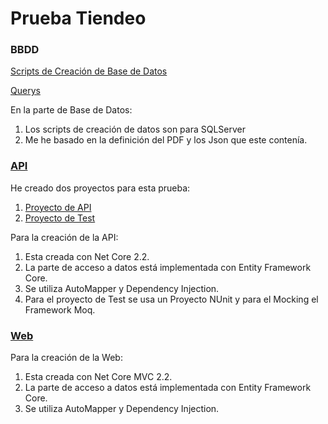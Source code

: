 # Prueba Tiendeo

### BBDD

[Scripts de Creación de Base de Datos](https://github.com/adri-dev/Tiendeo-WEB/blob/master/TiendeoDB/TiendeoWebDBCreationsScript.sql)

[Querys](https://github.com/adri-dev/Tiendeo-WEB/blob/master/TiendeoDB/TiendeoWebDBQuerys.sql)

En la parte de Base de Datos:
1. Los scripts de creación de datos son para SQLServer
2. Me he basado en la definición del PDF y los Json que este contenía.

### [API](https://github.com/adri-dev/Tiendeo-WEB/tree/master/TiendeoApi)
He creado dos proyectos para esta prueba:
1. [Proyecto de API](https://github.com/adri-dev/Tiendeo-WEB/tree/master/TiendeoApi/TiendeoApi)
2. [Proyecto de Test](https://github.com/adri-dev/Tiendeo-WEB/tree/master/TiendeoApi/TiendeoApiTest)

Para la creación de la API:
1. Esta creada con Net Core 2.2.
2. La parte de acceso a datos está implementada con Entity Framework Core.
3. Se utiliza AutoMapper y Dependency Injection.
4. Para el proyecto de Test se usa un Proyecto NUnit y para el Mocking el Framework Moq.

### [Web](https://github.com/adri-dev/Tiendeo-WEB/tree/master/TiendeoWEB)
Para la creación de la Web:
1. Esta creada con Net Core MVC 2.2.
2. La parte de acceso a datos está implementada con Entity Framework Core.
3. Se utiliza AutoMapper y Dependency Injection.
